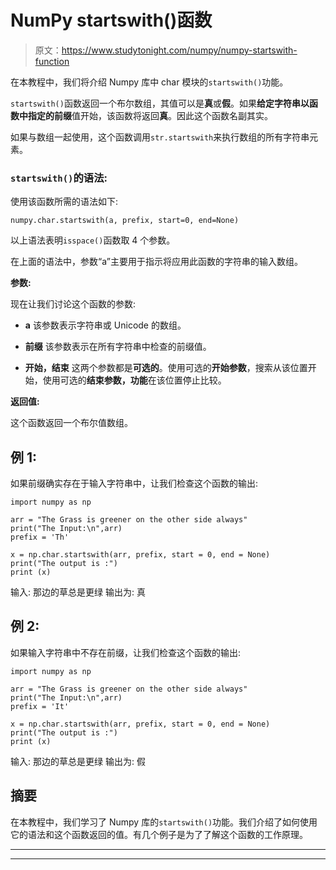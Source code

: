 # NumPy startswith()函数

> 原文：<https://www.studytonight.com/numpy/numpy-startswith-function>

在本教程中，我们将介绍 Numpy 库中 char 模块的`startswith()`功能。

`startswith()`函数返回一个布尔数组，其值可以是**真**或**假**。如果**给定字符串以函数中指定的前缀**值开始，该函数将返回**真**。因此这个函数名副其实。

如果与数组一起使用，这个函数调用`str.startswith`来执行数组的所有字符串元素。

### `startswith()`的语法:

使用该函数所需的语法如下:

```
numpy.char.startswith(a, prefix, start=0, end=None)
```

以上语法表明`isspace()`函数取 4 个参数。

在上面的语法中，参数“a”主要用于指示将应用此函数的字符串的输入数组。

**参数:**

现在让我们讨论这个函数的参数:

*   **a**
    该参数表示字符串或 Unicode 的数组。

*   **前缀**
    该参数表示在所有字符串中检查的前缀值。

*   **开始，结束**
    这两个参数都是**可选的**。使用可选的**开始参数**，搜索从该位置开始，使用可选的**结束参数，功能**在该位置停止比较。

**返回值:**

这个函数返回一个布尔值数组。

## 例 1:

如果前缀确实存在于输入字符串中，让我们检查这个函数的输出:

```
import numpy as np

arr = "The Grass is greener on the other side always"
print("The Input:\n",arr)
prefix = 'Th'

x = np.char.startswith(arr, prefix, start = 0, end = None)
print("The output is :")
print (x)
```

输入:
那边的草总是更绿
输出为:
真

## 例 2:

如果输入字符串中不存在前缀，让我们检查这个函数的输出:

```
import numpy as np

arr = "The Grass is greener on the other side always"
print("The Input:\n",arr)
prefix = 'It'

x = np.char.startswith(arr, prefix, start = 0, end = None)
print("The output is :")
print (x)
```

输入:
那边的草总是更绿
输出为:
假

## 摘要

在本教程中，我们学习了 Numpy 库的`startswith()`功能。我们介绍了如何使用它的语法和这个函数返回的值。有几个例子是为了了解这个函数的工作原理。

* * *

* * *